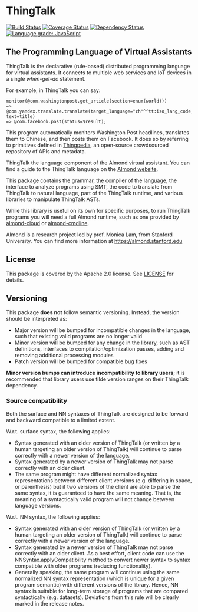 # ThingTalk

[![Build Status](https://travis-ci.com/stanford-oval/thingtalk.svg?branch=master)](https://travis-ci.com/stanford-oval/thingtalk) [![Coverage Status](https://coveralls.io/repos/github/stanford-oval/thingtalk/badge.svg?branch=master)](https://coveralls.io/github/stanford-oval/thingtalk?branch=master) [![Dependency Status](https://david-dm.org/stanford-oval/thingtalk/status.svg)](https://david-dm.org/stanford-oval/thingtalk) [![Language grade: JavaScript](https://img.shields.io/lgtm/grade/javascript/g/stanford-oval/thingtalk.svg?logo=lgtm&logoWidth=18)](https://lgtm.com/projects/g/stanford-oval/thingtalk/context:javascript)

## The Programming Language of Virtual Assistants

ThingTalk is the declarative (rule-based) distributed programming
language for virtual assistants. It connects to multiple web services
and IoT devices in a single _when-get-do_ statement.

For example, in ThingTalk you can say:
```
monitor(@com.washingtonpost.get_article(section=enum(world)))
=> @com.yandex.translate.translate(target_language="zh"^^tt:iso_lang_code, text=title)
=> @com.facebook.post(status=$result);
```

This program automatically monitors Washington Post headlines, translates them to Chinese, and then posts them on Facebook.
It does so by referring to primitives defined in [Thingpedia](https://thingpedia.stanford.edu), an open-source crowdsourced repository of APIs and metadata.

ThingTalk the language component of the Almond virtual assistant.
You can find a guide to the ThingTalk language on the [Almond website](https://almond.stanford.edu/thingpedia/developers/thingtalk-intro.md).

This package contains the grammar, the compiler of the language,
the interface to analyze programs using SMT, the code to translate
from ThingTalk to natural language, part of the ThingTalk runtime,
and various libraries to manipulate ThingTalk ASTs.

While this library is useful on its own for specific purposes, to
run ThingTalk programs you will need a full Almond runtime, such
as one provided by [almond-cloud](https://github.com/stanford-oval/almond-cloud)
or [almond-cmdline](https://github.com/stanford-oval/almond-cmdline).

Almond is a research project led by prof. Monica Lam,
from Stanford University.  You can find more information at
<https://almond.stanford.edu>

## License

This package is covered by the Apache 2.0 license. See [LICENSE](LICENSE) for details.

## Versioning

This package **does not** follow semantic versioning. Instead, the version should
be interpreted as:

- Major version will be bumped for incompatible changes in the language, such that
  existing valid programs are no longer valid
- Minor version will be bumped for any change in the library, such as AST definitions,
  interfaces to compilation/optimization passes, adding and removing additional processing
  modules
- Patch version will be bumped for compatible bug fixes

**Minor version bumps can introduce incompatibility to library users**; it is
recommended that library users use tilde version ranges on their ThingTalk dependency.

### Source compatibility

Both the surface and NN syntaxes of ThingTalk are designed to be forward and backward
compatible to a limited extent.

W.r.t. surface syntax, the following applies:
- Syntax generated with an older version of ThingTalk (or written by a human targeting
  an older version of ThingTalk) will continue to parse correctly with a newer version
  of the language.
- Syntax generated by a newer version of ThingTalk may not parse correctly with an
  older client.
- The same program might have different normalized syntax representations between
  different client versions (e.g. differing in space, or parenthesis) but if two versions
  of the client are able to parse the same syntax, it is guaranteed to have the same
  meaning. That is, the meaning of a syntactically valid program will not change between
  language versions.

W.r.t. NN syntax, the following applies:
- Syntax generated with an older version of ThingTalk (or written by a human targeting
  an older version of ThingTalk) will continue to parse correctly with a newer version
  of the language.
- Syntax generated by a newer version of ThingTalk may not parse correctly with an
  older client. As a best effort, client code can use the NNSyntax.applyCompatibility
  method to convert newer syntax to syntax compatible with older programs (reducing
  functionality).
- Generally speaking, the same program will continue using the same normalized NN syntax
  representation (which is unique for a given program semantic) with different
  versions of the library. Hence, NN syntax is suitable for long-term storage of programs
  that are compared syntactically (e.g. datasets). Deviations from this rule will
  be clearly marked in the release notes.
